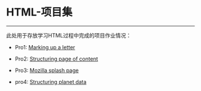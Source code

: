 # HTML-项目集

---

此处用于存放学习HTML过程中完成的项目作业情况：

- Pro1: [Marking up a letter](https://github.com/LiTAooooo/HTML-Projects/tree/master/pro1-Marking%20up%20a%20letter)

- Pro2: [Structuring page of content](https://github.com/LiTAooooo/HTML-Projects/tree/master/pro2-Structuring%20a%20page%20of%20content)

- Pro3: [Mozilla splash page](pro3-Mozilla%20splash%20page)

- pro4: [Structuring planet data](pro4-Structuring%20planet%20data)
